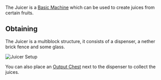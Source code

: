 The Juicer is a [Basic Machine](https://github.com/Slimefun/Slimefun4/wiki/Basic-Machines) which can be used to create juices from certain fruits.  

## Obtaining

The Juicer is a multiblock structure, it consists of a dispenser, a nether brick fence and some glass.  

<img src="/slimefun-images/multiblock-juicer.png" alt="Juicer Setup">

You can also place an [Output Chest](https://github.com/Slimefun/Slimefun4/wiki/Output-Chest) next to the dispenser to collect the juices.
